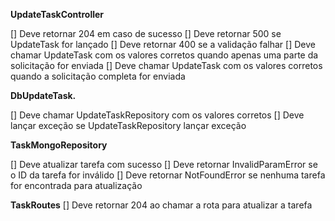 **UpdateTaskController**

[] Deve retornar 204 em caso de sucesso
[] Deve retornar 500 se UpdateTask for lançado
[] Deve retornar 400 se a validação falhar
[] Deve chamar UpdateTask com os valores corretos quando apenas uma parte da solicitação for enviada
[] Deve chamar UpdateTask com os valores corretos quando a solicitação completa for enviada

**DbUpdateTask.**

[] Deve chamar UpdateTaskRepository com os valores corretos
[] Deve lançar exceção se UpdateTaskRepository lançar exceção

**TaskMongoRepository**

[] Deve atualizar tarefa com sucesso
[] Deve retornar InvalidParamError se o ID da tarefa for inválido
[] Deve retornar NotFoundError se nenhuma tarefa for encontrada para atualização

**TaskRoutes**
[] Deve retornar 204 ao chamar a rota para atualizar a tarefa
